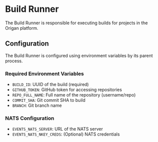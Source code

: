 # Build Runner

The Build Runner is responsible for executing builds for projects in the Origan platform.

## Configuration

The Build Runner is configured using environment variables by its parent process.

### Required Environment Variables

- `BUILD_ID`: UUID of the build (required)
- `GITHUB_TOKEN`: GitHub token for accessing repositories
- `REPO_FULL_NAME`: Full name of the repository (username/repo)
- `COMMIT_SHA`: Git commit SHA to build
- `BRANCH`: Git branch name

### NATS Configuration

- `EVENTS_NATS_SERVER`: URL of the NATS server
- `EVENTS_NATS_NKEY_CREDS`: (Optional) NATS credentials
